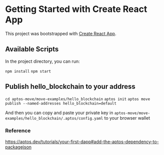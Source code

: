 # Getting Started with Create React App

This project was bootstrapped with [Create React App](https://github.com/facebook/create-react-app).

## Available Scripts

In the project directory, you can run:

`npm install`
`npm start`

## Publish hello_blockchain to your address

`cd aptos-move/move-examples/hello_blockchain`
`aptos init`
`aptos move publish --named-addresses hello_blockchain=default`

And then you can copy and paste your private key in
`aptos-move/move-examples/hello_blockchain/.aptos/config.yaml`
to your browser wallet

### Reference

https://aptos.dev/tutorials/your-first-dapp#add-the-aptos-dependency-to-packagejson
